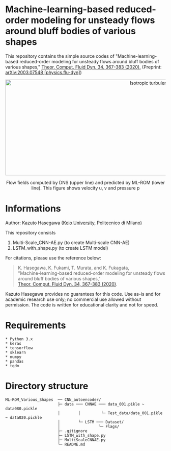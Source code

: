 # Machine-learning-based reduced-order modeling for unsteady flows around bluff bodies of various shapes
This repository contains the simple source codes of "Machine-learning-based reduced-order modeling for unsteady flows around bluff bodies of various shapes," [Theor. Comput. Fluid Dyn. 34, 367-383 (2020).][thesis] (Preprint: [arXiv:2003.07548 [physics.flu-dyn]][airxiv])

<p align="center">
    <img src="https://drive.google.com/uc?export=view&id=1Yo4V7NE28CHHnRZshqc_x_f-3NSJwUNz" width="900" height="300" alt="Isotropic turbulence"/>
</p>
<p align="center">
    Flow fields computed by DNS (upper line) and predicted by ML-ROM (lower line). This figure shows velocity u, v and pressure p
</p>

# Informations  
Author: Kazuto Hasegawa ([Keio University][fukagatalab], Politecnico di Milano)

This repository consists  
1. Multi-Scale_CNN-AE.py (to create Multi-scale CNN-AE)
2. LSTM_with_shape.py (to create LSTM model)

For citations, please use the reference below:
> K. Hasegawa, K. Fukami, T. Murata, and K. Fukagata,  
> "Machine-learning-based reduced-order modeling for unsteady flows around bluff bodies of various shapes,"  
> [Theor. Comput. Fluid Dyn. 34, 367-383 (2020)][thesis].  

Kazuto Hasegawa provides no guarantees for this code.  Use as-is and for academic research use only; no commercial use allowed without permission.
The code is written for educational clarity and not for speed.

# Requirements
    * Python 3.x  
    * keras
    * tensorflow
    * sklearn
    * numpy
    * pandas
    * tqdm

# Directory structure
    ML-ROM_Various_Shapes  ── CNN_autoencoder/
                           ├─ data ─── CNNAE ─── data_001.pikle ~ data080.pickle
                           │        │         └─ Test_data/data_001.pikle ~ data020.pickle
                           │        └─ LSTM ─── Dataset/
                           │                 └─ Flags/
                           ├─ .gitignore
                           ├─ LSTM_with_shape.py
                           ├─ MultiScaleCNNAE.py
                           └─ README.md




[thesis]: https://link.springer.com/article/10.1007/s00162-020-00528-w 
[airxiv]: https://arxiv.org/abs/2003.07548
[fukagatalab]: http://kflab.jp/en/index.php?top
